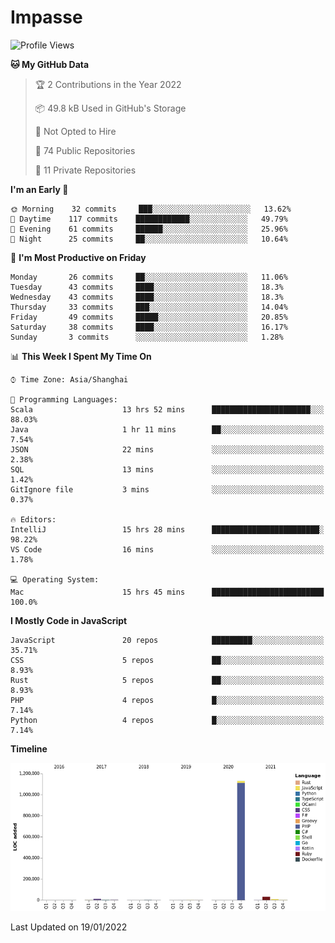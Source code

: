 # Impasse

<!--START_SECTION:waka-->
![Profile Views](http://img.shields.io/badge/Profile%20Views-0-blue)

**🐱 My GitHub Data** 

> 🏆 2 Contributions in the Year 2022
 > 
> 📦 49.8 kB Used in GitHub's Storage 
 > 
> 🚫 Not Opted to Hire
 > 
> 📜 74 Public Repositories 
 > 
> 🔑 11 Private Repositories  
 > 
**I'm an Early 🐤** 

```text
🌞 Morning    32 commits     ███░░░░░░░░░░░░░░░░░░░░░░   13.62% 
🌆 Daytime    117 commits    ████████████░░░░░░░░░░░░░   49.79% 
🌃 Evening    61 commits     ██████░░░░░░░░░░░░░░░░░░░   25.96% 
🌙 Night      25 commits     ██░░░░░░░░░░░░░░░░░░░░░░░   10.64%

```
📅 **I'm Most Productive on Friday** 

```text
Monday       26 commits     ██░░░░░░░░░░░░░░░░░░░░░░░   11.06% 
Tuesday      43 commits     ████░░░░░░░░░░░░░░░░░░░░░   18.3% 
Wednesday    43 commits     ████░░░░░░░░░░░░░░░░░░░░░   18.3% 
Thursday     33 commits     ███░░░░░░░░░░░░░░░░░░░░░░   14.04% 
Friday       49 commits     █████░░░░░░░░░░░░░░░░░░░░   20.85% 
Saturday     38 commits     ████░░░░░░░░░░░░░░░░░░░░░   16.17% 
Sunday       3 commits      ░░░░░░░░░░░░░░░░░░░░░░░░░   1.28%

```


📊 **This Week I Spent My Time On** 

```text
⌚︎ Time Zone: Asia/Shanghai

💬 Programming Languages: 
Scala                    13 hrs 52 mins      ██████████████████████░░░   88.03% 
Java                     1 hr 11 mins        ██░░░░░░░░░░░░░░░░░░░░░░░   7.54% 
JSON                     22 mins             ░░░░░░░░░░░░░░░░░░░░░░░░░   2.38% 
SQL                      13 mins             ░░░░░░░░░░░░░░░░░░░░░░░░░   1.42% 
GitIgnore file           3 mins              ░░░░░░░░░░░░░░░░░░░░░░░░░   0.37%

🔥 Editors: 
IntelliJ                 15 hrs 28 mins      ████████████████████████░   98.22% 
VS Code                  16 mins             ░░░░░░░░░░░░░░░░░░░░░░░░░   1.78%

💻 Operating System: 
Mac                      15 hrs 45 mins      █████████████████████████   100.0%

```

**I Mostly Code in JavaScript** 

```text
JavaScript               20 repos            █████████░░░░░░░░░░░░░░░░   35.71% 
CSS                      5 repos             ██░░░░░░░░░░░░░░░░░░░░░░░   8.93% 
Rust                     5 repos             ██░░░░░░░░░░░░░░░░░░░░░░░   8.93% 
PHP                      4 repos             █░░░░░░░░░░░░░░░░░░░░░░░░   7.14% 
Python                   4 repos             █░░░░░░░░░░░░░░░░░░░░░░░░   7.14%

```


**Timeline**

![Chart not found](https://raw.githubusercontent.com/impasse/impasse/master/charts/bar_graph.png) 


 Last Updated on 19/01/2022
<!--END_SECTION:waka-->
